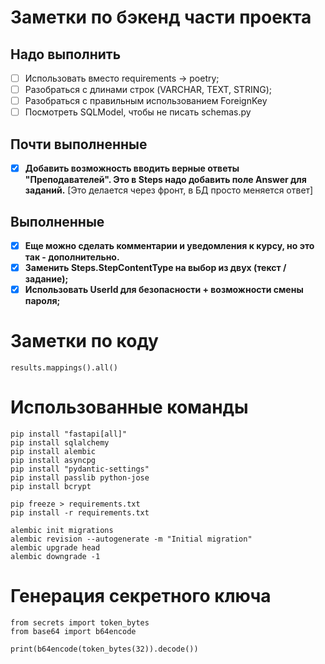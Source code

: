 # Заметки по бэкенд части проекта

## Надо выполнить
- [ ] Использовать вместо requirements -> poetry;
- [ ] Разобраться с длинами строк (VARCHAR, TEXT, STRING);
- [ ] Разобраться с правильным использованием ForeignKey
- [ ] Посмотреть SQLModel, чтобы не писать schemas.py
  
## Почти выполненные
- [x] **Добавить возможность вводить верные ответы "Преподавателей". Это в Steps надо добавить поле Answer для заданий.** [Это делается через фронт, в БД просто меняется ответ]

## Выполненные

- [x] **Еще можно сделать комментарии и уведомления к курсу, но это так - дополнительно.**
- [x] **Заменить Steps.StepContentType на выбор из двух (текст / задание);**
- [x] **Использовать UserId для безопасности + возможности смены пароля;**

# Заметки по коду

`results.mappings().all()`

# Использованные команды

`pip install "fastapi[all]"`\
`pip install sqlalchemy`\
`pip install alembic`\
`pip install asyncpg`\
`pip install "pydantic-settings"`\
`pip install passlib python-jose`\
`pip install bcrypt`

`pip freeze > requirements.txt`\
`pip install -r requirements.txt`

`alembic init migrations`\
`alembic revision --autogenerate -m "Initial migration"`\
`alembic upgrade head`\
`alembic downgrade -1`

# Генерация секретного ключа

```
from secrets import token_bytes
from base64 import b64encode

print(b64encode(token_bytes(32)).decode())
```
